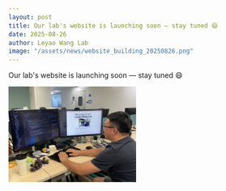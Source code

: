 ```yaml
---
layout: post
title: Our lab's website is launching soon — stay tuned 😄
date: 2025-08-26
author: Leyao Wang Lab
image: "/assets/news/website_building_20250826.png"
---
```



Our lab's website is launching soon — stay tuned 😄

<img src="/assets/news/website_building_20250826.png" alt="website_building" style="width:50%;" />
